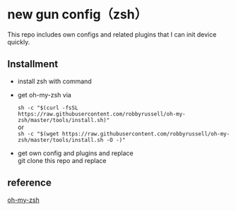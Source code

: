# new gun config（zsh）
This repo includes own configs and related plugins that I can init device quickly.
## Installment
- install zsh with command
- get oh-my-zsh via   

    ``` sh -c "$(curl -fsSL https://raw.githubusercontent.com/robbyrussell/oh-my-zsh/master/tools/install.sh)" ```  
or  
    ``` sh -c "$(wget https://raw.githubusercontent.com/robbyrussell/oh-my-zsh/master/tools/install.sh -O -)" ```
- get own config and plugins and replace   
git clone this repo and replace 

## reference   

[oh-my-zsh](https://raw.githubusercontent.com/robbyrussell/oh-my-zsh)  